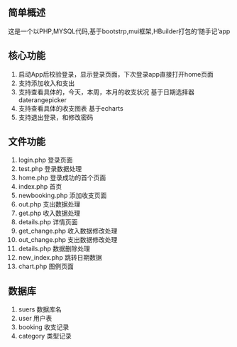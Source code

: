 ## 简单概述
这是一个以PHP,MYSQL代码,基于bootstrp,mui框架,HBuilder打包的‘随手记’app

## 核心功能
1. 启动App后校验登录，显示登录页面，下次登录app直接打开home页面
2. 支持添加收入和支出
3. 支持查看具体的，今天，本周，本月的收支状况  基于日期选择器daterangepicker
4. 支持查看具体的收支图表  基于echarts
5. 支持退出登录，和修改密码

## 文件功能
1. login.php 登录页面
2. test.php 登录数据处理
3. home.php 登录成功的首个页面
4. index.php 首页
5. newbooking.php 添加收支页面
6. out.php 支出数据处理
7. get.php 收入数据处理
8. details.php 详情页面
9. get_change.php 收入数据修改处理
10. out_change.php 支出数据修改处理
11. details.php 数据删除处理
12. new_index.php 跳转日期数据
13. chart.php 图例页面


## 数据库
1. suers 数据库名
2. user 用户表
3. booking 收支记录
4. category 类型记录